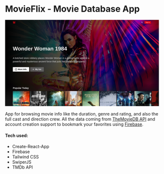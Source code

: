 # MovieFlix - Movie Database App

![](https://github.com/facundo-91/movie-browser-react/blob/master/cover.png)

App for browsing movie info like the duration, genre and rating, and also the full cast and direction crew. All the data coming from [TheMovieDB API](https://www.themoviedb.org/) and account creation support to bookmark your favorites using [Firebase](https://firebase.google.com/).

#### Tech used:

- Create-React-App
- Firebase
- Tailwind CSS
- SwiperJS
- TMDb API
